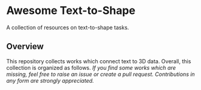 # Awesome Text-to-Shape
A collection of resources on text-to-shape tasks.

## Overview
This repository collects works which connect text to 3D data. Overall, this collection is organized as follows. _If you find some works which are missing, feel free to raise an issue or create a pull request. Contributions in any form are strongly appreciated._
